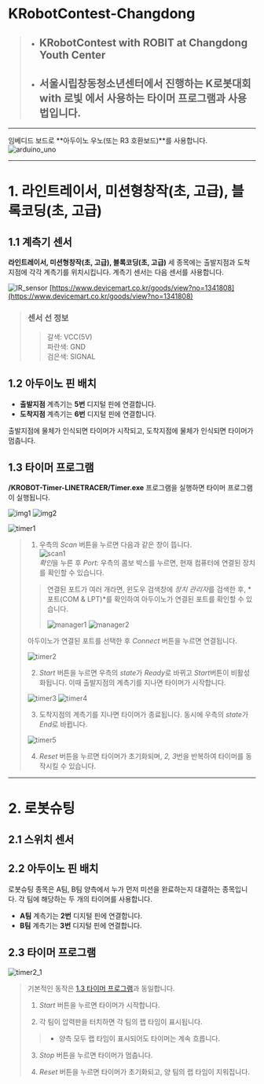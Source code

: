 # KRobotContest-Changdong
> - ## KRobotContest with ROBIT at Changdong Youth Center
>
> - ## 서울시립창동청소년센터에서 진행하는 **K로봇대회 with 로빛** 에서 사용하는 타이머 프로그램과 사용법입니다.

---

임베디드 보드로 **아두이노 우노(또는 R3 호환보드)**를 사용합니다.
![arduino_uno](/image/arduino_uno.png)

---

# 1. 라인트레이서, 미션형창작(초, 고급), 블록코딩(초, 고급)

## 1.1 계측기 센서
**라인트레이서, 미션형창작(초, 고급), 블록코딩(초, 고급)** 세 종목에는 출발지점과 도착지점에 각각 계측기를 위치시킵니다. 계측기 센서는 다음 센서를 사용합니다.

![IR_sensor](/image/IR_sensor.png)
[https://www.devicemart.co.kr/goods/view?no=1341808](https://www.devicemart.co.kr/goods/view?no=1341808)

> ### 센서 선 정보
>> 갈색: VCC(5V)</br>
>> 파란색: GND</br>
>> 검은색: SIGNAL

## 1.2 아두이노 핀 배치
- **출발지점** 계측기는 **5번** 디지털 핀에 연결합니다.
- **도착지점** 계측기는 **6번** 디지털 핀에 연결합니다.

출발지점에 물체가 인식되면 타이머가 시작되고, 도착지점에 물체가 인식되면 타이머가 멈춥니다.

## 1.3 타이머 프로그램
**/KROBOT-Timer-LINETRACER/Timer.exe** 프로그램을 실행하면 타이머 프로그램이 실행됩니다.

![img1](/image/img1.png)
![img2](/image/img2.png)

![timer1](/image/timer1.png)

> 1. 우측의 *Scan* 버튼을 누르면 다음과 같은 창이 뜹니다.</br>
> ![scan1](/image/scan1.png) </br>
> *확인*을 누른 후 *Port:* 우측의 콤보 박스를 누르면, 현재 컴퓨터에 연결된 장치를 확인할 수 있습니다.
>
>> 연결된 포트가 여러 개라면, 윈도우 검색창에 *장치 관리자*를 검색한 후, *포트(COM & LPT)*를 확인하여 아두이노가 연결된 포트를 확인할 수 있습니다.
>>
>> ![manager1](/image/manager1.png)
>> ![manager2](/image/manager2.png)
>>
> 아두이노가 연결된 포트를 선택한 후 *Connect* 버튼을 누르면 연결됩니다.
> 
> ![timer2](/image/timer2.png)
>
> 2. *Start* 버튼을 누르면 우측의 *state*가 *Ready*로 바뀌고 *Start*버튼이 비활성화됩니다. 이때 출발지점의 계측기를 지나면 타이머가 시작합니다.
>
> ![timer3](/image/timer3.png)
> ![timer4](/image/timer4.png)
>
> 3. 도착지점의 계측기를 지나면 타이머가 종료됩니다. 동시에 우측의 *state*가 *End*로 바뀝니다.
>
> ![timer5](/image/timer5.png)
> 
> 4. *Reset* 버튼을 누르면 타이머가 초기화되며, *2, 3*번을 반복하여 타이머를 동작시킬 수 있습니다.
>

---

# 2. 로봇슈팅
## 2.1 스위치 센서
## 2.2 아두이노 핀 배치

로봇슈팅 종목은 A팀, B팀 양측에서 누가 먼저 미션을 완료하는지 대결하는 종목입니다. 각 팀에 해당하는 두 개의 타이머를 사용합니다.
- **A팀** 계측기는 **2번** 디지털 핀에 연결합니다.
- **B팀** 계측기는 **3번** 디지털 핀에 연결합니다.

## 2.3 타이머 프로그램
![timer2_1](/image/timer2_1.png)
> 기본적인 동작은 [1.3 타이머 프로그램](https://github.com/msjun23/KRobotContest-Changdong#13-%ED%83%80%EC%9D%B4%EB%A8%B8-%ED%94%84%EB%A1%9C%EA%B7%B8%EB%9E%A8)과 동일합니다.
> 1. *Start* 버튼을 누르면 타이머가 시작합니다.
>
> 2. 각 팀이 압력판을 터치하면 각 팀의 랩 타임이 표시됩니다.
>> * 양측 모두 랩 타임이 표시되어도 타이머는 계속 흐릅니다.
>
> 3. *Stop* 버튼을 누르면 타이머가 멈춥니다.
>
> 4. *Reset* 버튼을 누르면 타이머가 초기화되고, 양 팀의 랩 타임이 지워집니다.
